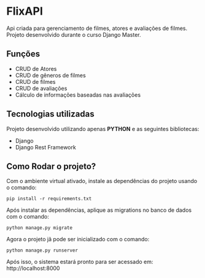 # FlixAPI

Api criada para gerenciamento de filmes, atores e avaliações de filmes. Projeto desenvolvido durante o curso Django Master.

## Funções
- CRUD de Atores
- CRUD de gêneros de filmes
- CRUD de filmes
- CRUD de avaliações
- Cálculo de informações baseadas nas avaliações

## Tecnologias utilizadas
Projeto desenvolvido utilizando apenas **PYTHON** e as seguintes bibliotecas:
- Django
- Django Rest Framework


## Como Rodar o projeto?

Com o ambiente virtual ativado, instale as dependências do projeto usando o comando:

```
pip install -r requirements.txt
```

Após instalar as dependências, aplique as migrations no banco de dados com o comando:

```
python manage.py migrate
```

Agora o projeto jã pode ser inicializado com o comando:

```
python manage.py runserver
```
Após isso, o sistema estará pronto para ser acessado em: http://localhost:8000